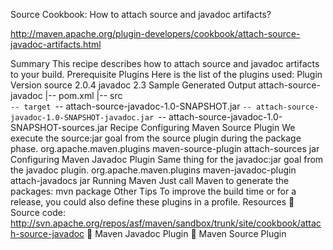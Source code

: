 

Source Cookbook: How to attach source and javadoc artifacts?

http://maven.apache.org/plugin-developers/cookbook/attach-source-javadoc-artifacts.html

Summary
This recipe describes how to attach source and javadoc artifacts to your build.
Prerequisite Plugins
Here is the list of the plugins used:
Plugin	Version
source
2.0.4
javadoc
2.3
Sample Generated Output
attach-source-javadoc
|-- pom.xml
|-- src\
`-- target
    `-- attach-source-javadoc-1.0-SNAPSHOT.jar
    `-- attach-source-javadoc-1.0-SNAPSHOT-javadoc.jar
    `-- attach-source-javadoc-1.0-SNAPSHOT-sources.jar
Recipe
Configuring Maven Source Plugin
We execute the source:jar goal from the source plugin during the package phase.
<plugin>
  <groupId>org.apache.maven.plugins</groupId>
  <artifactId>maven-source-plugin</artifactId>
  <executions>
    <execution>
      <id>attach-sources</id>
      <goals>
        <goal>jar</goal>
      </goals>
    </execution>
  </executions>
</plugin>
Configuring Maven Javadoc Plugin
Same thing for the javadoc:jar goal from the javadoc plugin.
<plugin>
  <groupId>org.apache.maven.plugins</groupId>
  <artifactId>maven-javadoc-plugin</artifactId>
  <executions>
    <execution>
      <id>attach-javadocs</id>
      <goals>
        <goal>jar</goal>
      </goals>
    </execution>
  </executions>
</plugin>
Running Maven
Just call Maven to generate the packages:
mvn package
Other Tips
To improve the build time or for a release, you could also define these plugins in a profile.
Resources
	Source code: http://svn.apache.org/repos/asf/maven/sandbox/trunk/site/cookbook/attach-source-javadoc
	Maven Javadoc Plugin
	Maven Source Plugin

